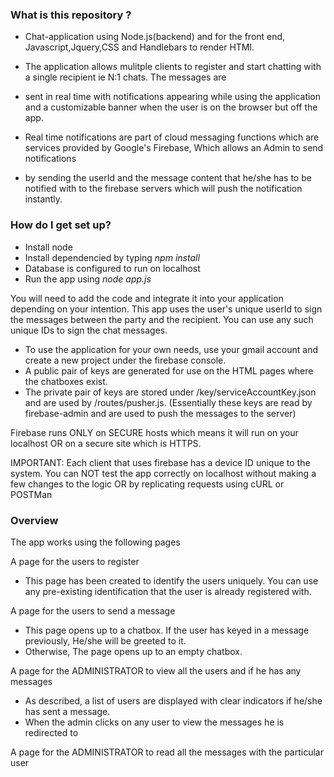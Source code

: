 
### What is this repository ? ###

* Chat-application using Node.js(backend) and for the front end, Javascript,Jquery,CSS and Handlebars to render HTMl.

* The application allows mulitple clients to register and start chatting with a single recipient ie N:1 chats. The messages are 
* sent in real time with notifications appearing while using the application and a customizable banner when the user is on the browser but off the app.
 
* Real time notifications are part of cloud messaging functions which are services provided by Google's Firebase, Which allows an Admin to send notifications
* by sending the userId and the message content that he/she has to be notified with to the firebase servers which will push the notification instantly.

### How do I get set up? ###

* Install node
* Install dependencied by typing *npm install*
* Database is configured to run on localhost
* Run the app using *node app.js*

You will need to add the code and integrate it into your application depending on your intention. 
This app uses the user's unique userId to sign the messages between the party and the recipient. You can use any such unique IDs to sign the chat messages.

* To use the application for your own needs, use your gmail account and create a new project under the firebase console. 
* A public pair of keys are generated for use on the HTML pages where the chatboxes exist.
* The private pair of keys are stored under /key/serviceAccountKey.json and are used by /routes/pusher.js. (Essentially these keys are read by firebase-admin and are used to push the messages to the server)

Firebase runs ONLY on SECURE hosts which means it will run on your localhost OR on a secure site which is HTTPS. 

IMPORTANT: Each client that uses firebase has a device ID unique to the system. You can NOT test the app correctly on localhost without making
a few changes to the logic OR by replicating requests using cURL or POSTMan


### Overview ###

The app works using the following pages

A page for the users to register
* This page has been created to identify the users uniquely. You can use any pre-existing identification that the user is already registered with.

A page for the users to send a message
* This page opens up to a chatbox. If the user has keyed in a message previously, He/she will be greeted to it.
* Otherwise, The page opens up to an empty chatbox.

A page for the ADMINISTRATOR to view all the users and if he has any messages
* As described, a list of users are displayed with clear indicators if he/she has sent a message.
* When the admin clicks on any user to view the messages he is redirected to

A page for the ADMINISTRATOR to read all the messages with the particular user
